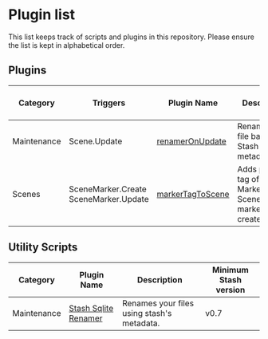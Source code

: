 # Plugin list

This list keeps track of scripts and plugins in this repository. Please ensure the list is kept in alphabetical order.

## Plugins

Category|Triggers|Plugin Name|Description|Minimum Stash version
--------|-----------|-----------|-----------|---------------------
Maintenance|Scene.Update|[renamerOnUpdate](plugins/renameronUpdate)|Rename your file based on Stash metadata.|v0.7
Scenes|SceneMarker.Create<br />SceneMarker.Update|[markerTagToScene](plugins/markerTagToScene)|Adds primary tag of Scene Marker to the Scene on marker create/update.|v0.8 ([46bbede](https://github.com/stashapp/stash/commit/46bbede9a07144797d6f26cf414205b390ca88f9))


## Utility Scripts

Category|Plugin Name|Description|Minimum Stash version
--------|-----------|-----------|---------------------
Maintenance|[Stash Sqlite Renamer](scripts/Sqlite_Renamer/Stash_Sqlite_Renamer)|Renames your files using stash's metadata.|v0.7